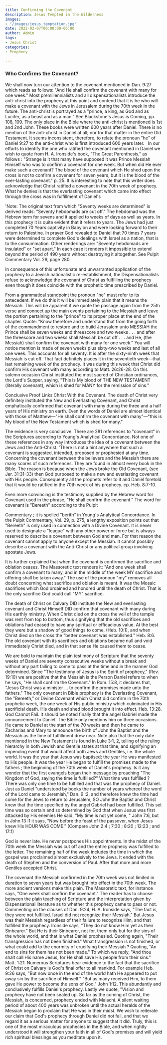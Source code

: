 ```yaml
---
title: Confirming the Covenant
description: Jesus Tempted in the Wilderness
images:
- "/images/jesus_temptation.jpg"
date: 2022-02-07T00:00:00-06:00
author: Admin
tags:
- Jesus Christ
categories:
- Prophecy

---
```

### Who Confirms the Covenant?

We shall now turn our attention to the covenant mentioned in Dan. 9:27 which reads as follows: "And He shall confirm the covenant with many for one week." Most premillennialists and all dispensationalists introduce the anti-christ into the prophecy at this point and contend that it is he who will make a covenant with the Jews in Jerusalem during the 70th week in the future. The anti-christ is portrayed as a "prince, a king, as God and as Lucifer, as a beast and as a man." See Blackstone's Jesus is Coming, pp. 108, 109. The only place in the Bible where the anti-christ is mentioned is 1st and 2nd John. These books were written 600 years after Daniel. There is no mention of the anti-christ in Daniel at all; nor for that matter in the entire Old Testament. It seems inconsistent, therefore, to relate the pronoun "he" of Daniel 9:27 to the anti-christ who is first introduced 600 years later.
 
In our efforts to identify the one who ratified the covenant mentioned in Daniel we wish to quote from H. A. Ironside's book, "The Great Parenthesis," as follows : "Strange is it that many have supposed it was Prince Messiah Himself who was to confirm a covenant for one week. But when did He ever make such a covenant? The blood of the covenant which He shed upon the cross is not to confirm a covenant for seven years, but it is the blood of the ever-lasting covenant." p. 25. It is interesting to note that this writer does acknowledge that Christ ratified a covenant in the 70th week of prophecy. What he denies is that the everlasting covenant which came into effect through the cross was in fulfillment of Daniel's

'Note: The original text from which "Seventy weeks are determined" is derived reads: "Seventy hebdomads are cut off." The hebdomad was the Hebrew term for sevens and it applied to weeks of days as well as years. In this prophecy it is quite evident that it refers to years. The Jews had just completed 70 Years captivity in Babylon and were looking forward to their return to Palestine. In prayer God revealed to Daniel that 70 times 7 years were determined to complete God's dealings with Israel as a nation, that is to the consummation. Other renderings are: "Seventy hebdomads are insulated" or "set apart." In each case it renders it impossible to extend beyond the period of 490 years without destroying it altogether. See Pulpit Commentary Vol. 29, page 280.

In consequence of this unfortunate and unwarranted application of the prophecy to a Jewish nationalistic re-establishment, the Dispensationalists refuse to acknowledge the covenant of Christ as fulfilling the prophecy even though it does coincide with the prophetic time prescribed by Daniel.

From a grammatical standpoint the pronoun "he" must refer to its antecedent. If we do this it will be immediately plain that it means the Messiah. This will be apparent if we quote the passage again from the 25th verse and connect up the main events pertaining to the Messiah and leave the portion pertaining to the "prince" to its proper place at the end of the chapter. Quote: "Know therefore and understand that from the going forth of the commandment to restore and to build Jerusalem unto MESSIAH the Prince shall be seven weeks and threescore and two weeks . . . and after the threescore and two weeks shall Messiah be cut off . . . and He, (the Messiah) shall confirm the covenant with many for one week." You will notice mention is made of seven weeks plus sixty-two weeks and last of all one week. This accounts for all seventy. It is after the sixty-ninth week that Messiah is cut off. That fact definitely places it in the seventieth week—that last remaining week of the prophecy. It was during this week that Christ did confirm His covenant with many according to Matt. 26:26-28. On this solemn occasion Christ instituted the most sacred of Christian ordinances, the Lord's Supper, saying, "This is My blood of THE NEW TESTAMENT (literally covenant), which is shed for MANY for the remission of sins."

Conclusive Proof Links Christ With the Covenant. The death of Christ very definitely instituted the New and Everlasting Covenant, and Christ emphatically confirmed that covenant with many during the three and a half years of His ministry on earth. Even the words of Daniel are almost identical with those of Matthew—"He shall confirm the covenant with many"—"this is My blood of the New Testament which is shed for many."

The evidence is very conclusive. There are 281 references to "covenant" in the Scriptures according to Young's Analytical Concordance. Not one of these references in any way introduces the idea of a covenant between the Jews and the Anti-Christ. 'There is not a hint anywhere that such a covenant is suggested, intended, proposed or prophesied at any time. Concerning the covenant between the believers and the Messiah there are many scores of such references. They are found in almost every book in the Bible. The reason is because when the Jews broke the Old Covenant, (see Jer. 31:31-33) then God purposed to make a new and everlasting covenant with His people. Consequently all the prophets refer to it and Daniel foretold that it would be ratified in the 70th week of his prophecy. cp. Heb. 8:7-10.

Even more convincing is the testimony supplied by the Hebrew word for Covenant used in the phrase, "He shall confirm the covenant." The word for covenant is "Bereeth" according to the Pulpit

Commentary ; it is spelled "berith" in Young's Analytical Concordance. In the Pulpit Commentary, Vol. 29, p. 275, a lengthy exposition points out that "Bereeth" is only used in connection with a Divine Covenant. It is never used to designate a "league" with any other power or force but is always reserved to describe a covenant between God and man. For that reason the covenant cannot apply to anyone except the Messiah. It cannot possibly describe a covenant with the Anti-Christ or any political group involving apostate Jews.

It is further explained that when the covenant is confirmed the sacrifice and oblation ceases. The Massoretic text renders it: "And one week shall confirm a covenant to many, and in the middle of the week MY sacrifice and offering shall be taken away." The use of the pronoun "my" removes all doubt concerning what sacrifice and oblation is meant. It was the Mosaic sacrifices which God ordained and honored until the death of Christ. That is the only sacrifice God could call "MY" sacrifice.

The death of Christ on Calvary DID institute the New and everlasting covenant and Christ Himself DID confirm that covenant with many during His earthly ministry. When Christ died on the cross the veil of the temple was rent from top to bottom, thus signifying that the old sacrifices and oblations had ceased to have any spiritual or efficacious value. At the best they were but a shadow of good things to come, (Heb. 10:1), and when Christ died on the cross the "better covenant was established." Heb. 8:6. The old covenant with its sacrifices and oblations became null and void immediately Christ died, and in that sense He caused them to cease.

We are bold to maintain the plain testimony of Scripture that the seventy weeks of Daniel are seventy consecutive weeks without a break and without any part failing to come to pass at the time and in the manner God determined. Since "The testimony of Jesus is the Spirit of prophecy," (Rev. 19:10) we are positive that the Messiah is the Person Daniel refers to when he says, "He shall confirm the Covenant." In Rom. 15:8, it declares that, "Jesus Christ was a minister ... to confirm the promises made unto the fathers." The only covenant in Bible prophecy is the Everlasting Covenant, the "Bereeth," or Divine Covenant which Christ did confirm in the 70th prophetic week, the one week of His public ministry which culminated in His sacrificial death. His death and shed blood brought it into effect. Heb. 13:28.
God Cannot Fail. It should be noted finally that the angel Gabriel made the announcement to Daniel. The Bible only mentions him on three occasions. He came to Daniel at the start of the 70 weeks and then he came to Zacharias and Mary to announce the birth of John the Baptist and the Messiah as the time of fulfillment drew near. Note also that the only date mentioned in the New Testament is found in Luke 3:1, 2, telling of the ruling hierarchy in both Jewish and Gentile states at that time, and signifying an impending event that would affect both Jews and Gentiles, i.e. the whole world. It was the year that Jesus was baptised; the year He was manifested to His people. It was the year He began to fulfill the promises made to the fathers ; the beginning of the 70th week of Daniel's prophecy. Is it any wonder that the first evangels began their message by preaching "The Kingdom of God, saying the time is fulfilled?" What time was fulfilled ? There was only one time to be fulfilled and that was the prophecy of Daniel. Just as Daniel "understood by books the number of years whereof the word of the Lord came to Jeremiah," Dan. 9 :2, and therefore knew the time had come for the Jews to return to Jerusalem, SO John the Baptist and Christ knew that the time specified by the angel Gabriel had been fulfilled. This set time was so certain and so determined by God that when Jesus was first attacked by His enemies He said, "My time is not yet come, " John 7:6, but in John 13 :1 it says, "Now before the feast of the passover, when Jesus knew His HOUR WAS COME." (Compare John 2:4 ; 7:30 ; 8:20 ; 12:23 ; and 17:1)

God is never late. He never postpones His appointments. In the midst of the 70th week the Messiah was cut off and the entire prophecy was fulfilled to the letter. The remaining half of the week includes the time in which the gospel was proclaimed almost exclusively to the Jews. It ended with the death of Stephen and the conversion of Paul. After that more and more Gentiles accepted Christ.

The covenant the Messiah confirmed in the 70th week was not limited in duration to seven years but was brought into effect in the 70th week. The more ancient versions make this plain. The Massoretic text, for instance says, "One week shall confirm the covenant." The reader has to choose between the plain teaching of Scripture and the interpretation given by Dispensational literature as to whether this prophecy came to pass or not. Commenting on the clauses of Dan. 9:24, H. A. Ironside says, "The fact is, they were not fulfilled. Israel did not recognize their Messiah." But Jesus was their Messiah regardless of their failure to recognize Him, and that fulfilled the prophecy. Ironside says, "They do not know Him yet as their Sinbearer." But He is their Sinbearer, not for. them only but for the sins of the whole world, and that is what Daniel prophesied. Quoting again, "Their transgression has not been finished." What transgression is not finished, or what could add to the enormity of crucifying their Messiah ? Quoting, "An end to sins for them has not been made." To which we reply, "And thou shalt call His name Jesus, for He shall save His people from their sins." Matt. 1:21. Numerous Scriptures bear evidence to the fact that the sacrifice of Christ on Calvary is God's final offer to all mankind. For example Heb. 9:26 says, "But now once in the end of the world hath He appeared to put away sin by the sacrifice of Himself." "But as many received Him, to them gave He power to become the sons of God." John 1:12. This abundantly and conclusively fulfills Daniel's prophecy. Lastly we quote, "Vision and prophecy have not been sealed up. So far as the coming of Christ, the Messiah, is concerned, prophecy ended with Malachi. A silent waiting period of about 400 years was unbroken until the actual heralds of the Messiah began to proclaim that He was in their midst. We wish to reiterate our claim that God's prophecy through Daniel did not fail, and that we regard it as a serious matter for anyone to suggest that it did. Truly, this is one of the most miraculous prophecies in the Bible, and when rightly understood it will strengthen your faith in all of God's promises and will yield rich spiritual blessings as you meditate upon it.